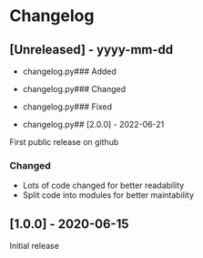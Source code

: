 # Changelog

## [Unreleased] - yyyy-mm-dd



- changelog.py### Added



- changelog.py### Changed



- changelog.py### Fixed



- changelog.py## [2.0.0] - 2022-06-21

First public release on github

### Changed

- Lots of code changed for better readability
- Split code into modules for better maintability

## [1.0.0] - 2020-06-15

Initial release

